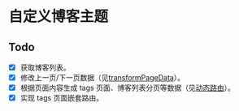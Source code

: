 # 自定义博客主题

## Todo

- [x] 获取博客列表。
- [x] 修改上一页/下一页数据（见[transformPageData](https://vitepress.dev/zh/reference/site-config#transformpagedata)）。
- [x] 根据页面内容生成 tags 页面、博客列表分页等数据（见[动态路由](https://vitepress.dev/zh/guide/routing#dynamic-routes)）。
- [x] 实现 tags 页面嵌套路由。